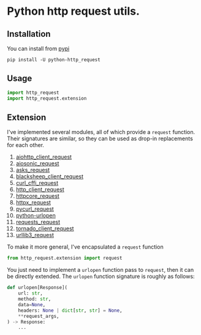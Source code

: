 # Python http request utils.

## Installation

You can install from [pypi](https://pypi.org/project/python-http_request/)

```console
pip install -U python-http_request
```

## Usage

```python
import http_request
import http_request.extension
```

## Extension

I've implemented several modules, all of which provide a ``request`` function. Their signatures are similar, so they can be used as drop-in replacements for each other.

1. [aiohttp_client_request](https://pypi.org/project/aiohttp_client_request/)
1. [aiosonic_request](https://pypi.org/project/aiosonic_request/)
1. [asks_request](https://pypi.org/project/asks_request/)
1. [blacksheep_client_request](https://pypi.org/project/blacksheep_client_request/)
1. [curl_cffi_request](https://pypi.org/project/curl_cffi_request/)
1. [http_client_request](https://pypi.org/project/http_client_request/)
1. [httpcore_request](https://pypi.org/project/httpcore_request/)
1. [httpx_request](https://pypi.org/project/httpx_request/)
1. [pycurl_request](https://pypi.org/project/pycurl_request/)
1. [python-urlopen](https://pypi.org/project/python-urlopen/)
1. [requests_request](https://pypi.org/project/requests_request/)
1. [tornado_client_request](https://pypi.org/project/tornado_client_request/)
1. [urllib3_request](https://pypi.org/project/urllib3_request/)

To make it more general, I've encapsulated a ``request`` function

```python
from http_request.extension import request
```

You just need to implement a ``urlopen`` function pass to ``request``, then it can be directly extended. The ``urlopen`` function signature is roughly as follows:

```python
def urlopen[Response](
    url: str, 
    method: str,  
    data=None, 
    headers: None | dict[str, str] = None, 
    **request_args, 
) -> Response:
    ...
```
